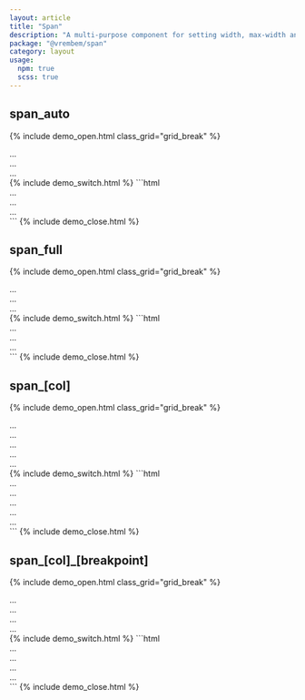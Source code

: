 ```yaml
---
layout: article
title: "Span"
description: "A multi-purpose component for setting width, max-width and flex basis based on a column set."
package: "@vrembem/span"
category: layout
usage:
  npm: true
  scss: true
---
```


## span_auto

{% include demo_open.html class_grid="grid_break" %}
<div class="grid grid_flatten">
  <div class="grid__item span_auto">
    <div class="box">...</div>
  </div>
  <div class="grid__item">
    <div class="box">...</div>
  </div>
  <div class="grid__item">
    <div class="box">...</div>
  </div>
</div>
{% include demo_switch.html %}
```html
<div class="grid">
  <div class="grid__item span_auto">...</div>
  <div class="grid__item">...</div>
  <div class="grid__item">...</div>
</div>
```
{% include demo_close.html %}

## span_full

{% include demo_open.html class_grid="grid_break" %}
<div class="grid grid_flatten">
  <div class="grid__item span_full">
    <div class="box">...</div>
  </div>
  <div class="grid__item">
    <div class="box">...</div>
  </div>
  <div class="grid__item">
    <div class="box">...</div>
  </div>
</div>
{% include demo_switch.html %}
```html
<div class="grid">
  <div class="grid__item span_full">...</div>
  <div class="grid__item">...</div>
  <div class="grid__item">...</div>
</div>
```
{% include demo_close.html %}

## span_[col]

{% include demo_open.html class_grid="grid_break" %}
<div class="grid grid_flatten">
  <div class="grid__item span_6">
    <div class="box">...</div>
  </div>
  <div class="grid__item span_6">
    <div class="box">...</div>
  </div>
  <div class="grid__break"></div>
  <div class="grid__item span_6">
    <div class="box">...</div>
  </div>
  <div class="grid__item span_3">
    <div class="box">...</div>
  </div>
  <div class="grid__item span_3">
    <div class="box">...</div>
  </div>
</div>
{% include demo_switch.html %}
```html
<div class="grid">
  <div class="grid__item span_6">...</div>
  <div class="grid__item span_6">...</div>
  <div class="grid__break"></div>
  <div class="grid__item span_6">...</div>
  <div class="grid__item span_3">...</div>
  <div class="grid__item span_3">...</div>
</div>
```
{% include demo_close.html %}

## span_[col]_[breakpoint]

{% include demo_open.html class_grid="grid_break" %}
<div class="grid grid_flatten">
  <div class="grid__item span_12 span_6_xs span_8_sm span_4_md span_3_lg">
    <div class="box">...</div>
  </div>
  <div class="grid__item span_12 span_6_xs span_4_sm span_4_md span_3_lg">
    <div class="box">...</div>
  </div>
  <div class="grid__item span_12 span_6_xs span_4_sm span_4_md span_3_lg">
    <div class="box">...</div>
  </div>
  <div class="grid__item span_12 span_6_xs span_8_sm span_12_md span_3_lg">
    <div class="box">...</div>
  </div>
</div>
{% include demo_switch.html %}
```html
<div class="grid">
  <div class="grid__item span_12 span_6_xs span_8_sm span_4_md span_3_lg">...</div>
  <div class="grid__item span_12 span_6_xs span_4_sm span_4_md span_3_lg">...</div>
  <div class="grid__item span_12 span_6_xs span_4_sm span_4_md span_3_lg">...</div>
  <div class="grid__item span_12 span_6_xs span_8_sm span_12_md span_3_lg">...</div>
</div>
```
{% include demo_close.html %}
